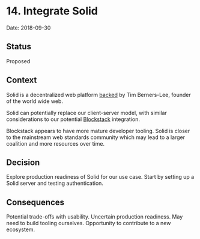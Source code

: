 # 14. Integrate Solid

Date: 2018-09-30

## Status

Proposed

## Context

Solid is a decentralized web platform [backed](https://www.fastcompany.com/90243936/exclusive-tim-berners-lee-tells-us-his-radical-new-plan-to-upend-the-world-wide-web) by Tim Berners-Lee, founder of the world wide web.

Solid can potentially replace our client-server model, with similar considerations to our potential [Blockstack](0012-integrate-blockstack.md) integration.

Blockstack appears to have more mature developer tooling. Solid is closer to the mainstream web standards community which may lead to a larger coalition and more resources over time.

## Decision

Explore production readiness of Solid for our use case. Start by setting up a Solid server and testing authentication.

## Consequences

Potential trade-offs with usability. Uncertain production readiness. May need to build tooling ourselves. Opportunity to contribute to a new ecosystem.
